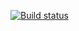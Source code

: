 [![Build status](https://ci.appveyor.com/api/projects/status/jr8je3wylqtbvcno?svg=true)](https://ci.appveyor.com/project/AlenaZaglada/selenide-project)
